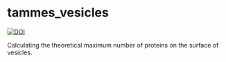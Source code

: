 # tammes_vesicles

[![DOI](https://zenodo.org/badge/202145044.svg)](https://zenodo.org/badge/latestdoi/202145044)

Calculating the theoretical maximum number of proteins on the surface of vesicles.
